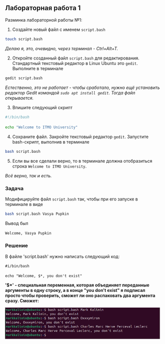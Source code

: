 ## Лабораторная работа 1

Разминка лабораторной работы №1:

1. Создайте новый файл с именем `script.bash`

```bash
touch script.bash
```

*Делаю я, это, очевидно, через терминал - Ctrl+Alt+T.*

2. Откройте созданный файл `script.bash` для редактирования. Стандартный текстовый редактор в Linux Ubuntu это `gedit`. Выполните в терминале

```bash
gedit script.bash
```

*Естественно, это не работает - чтобы сработало, нужно ещё установить редактор Gedit командой ```sudo apt install gedit```. Тогда файл открывается.*

3. Впишите следующий скрипт

```bash
#!/bin/bash

echo "Welcome to ITMO University"
```

4. Сохраните файл. Закройте текстовый редактор `gedit`. Запустите bash-скрипт, выполнив в терминале

```bash
bash script.bash
```

5. Если вы все сделали верно, то в терминале должна отобразиться строка `Welcome to ITMO University`.

*Всё верно, так и есть.*

### Задача

Модифицируйте файл `script.bash` так, чтобы при его запуске в терминале в виде

```bash
bash script.bash Vasya Pupkin
```

Вывод был

`Welcome, Vasya Pupkin`

### Решение

В файле 'script.bash' нужно написать следующий код:

```
#i/bin/bash

echo "Welcome, $*, you don't exist"
```

**'$*' - специальная переменная, которая объединяет переданные аргументы в одну строку, а в конце "you don't exist" я подписал просто чтобы проверить, сможет ли оно распаковать два аргумента сразу. Сможет:**

![image](https://github.com/mxrget/linux-university-lab-1/blob/main/welcome-lab1.png)
